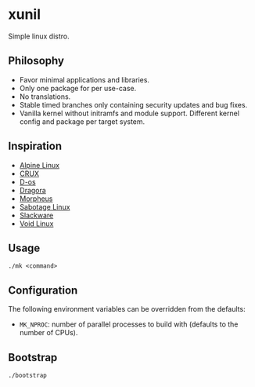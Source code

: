 xunil
=====

Simple linux distro.

Philosophy
----------

* Favor minimal applications and libraries.
* Only one package for per use-case.
* No translations.
* Stable timed branches only containing security updates and bug fixes.
* Vanilla kernel without initramfs and module support. Different kernel
  config and package per target system.

Inspiration
-----------

* [Alpine Linux][]
* [CRUX][]
* [D-os][]
* [Dragora][]
* [Morpheus][]
* [Sabotage Linux][]
* [Slackware][]
* [Void Linux][]

Usage
-----

    ./mk <command>

## Configuration

The following environment variables can be overridden from the defaults:

* `MK_NPROC`: number of parallel processes to build with (defaults to the
  number of CPUs).

Bootstrap
---------

    ./bootstrap

[Alpine Linux]: https://www.alpinelinux.org/
[CRUX]: https://crux.nu/
[D-os]: https://github.com/D-os
[Dragora]: http://www.dragora.org/
[Morpheus]: http://morpheus.2f30.org/
[Sabotage Linux]: https://github.com/sabotage-linux/sabotage
[Slackware]: http://www.slackware.com/
[Void Linux]: http://www.voidlinux.eu/
